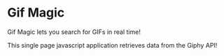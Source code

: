 # Gif Magic
Gif Magic lets you search for GIFs in real time! 

This single page javascript application retrieves data from the Giphy API!
